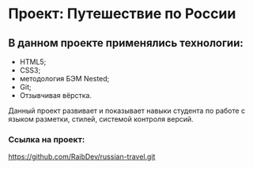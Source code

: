 # Проект: Путешествие по России

## В данном проекте применялись технологии:
* HTML5;
* CSS3;
* методология БЭМ Nested;
* Git;
* Отзывчивая вёрстка.

Данный проект развивает и показывает навыки студента по работе с языком разметки, стилей, системой контроля версий.
### Ссылка на проект: 
https://github.com/RaibDev/russian-travel.git